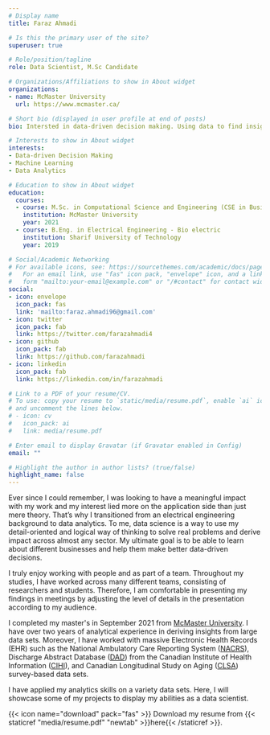 ```yaml
---
# Display name
title: Faraz Ahmadi

# Is this the primary user of the site?
superuser: true

# Role/position/tagline
role: Data Scientist, M.Sc Candidate

# Organizations/Affiliations to show in About widget
organizations:
- name: McMaster University
  url: https://www.mcmaster.ca/

# Short bio (displayed in user profile at end of posts)
bio: Intersted in data-driven decision making. Using data to find insight and knowledge.

# Interests to show in About widget
interests:
- Data-driven Decision Making
- Machine Learning
- Data Analytics

# Education to show in About widget
education:
  courses:
  - course: M.Sc. in Computational Science and Engineering (CSE in Business)
    institution: McMaster University
    year: 2021
  - course: B.Eng. in Electrical Engineering - Bio electric
    institution: Sharif University of Technology
    year: 2019

# Social/Academic Networking
# For available icons, see: https://sourcethemes.com/academic/docs/page-builder/#icons
#   For an email link, use "fas" icon pack, "envelope" icon, and a link in the
#   form "mailto:your-email@example.com" or "/#contact" for contact widget.
social:
- icon: envelope
  icon_pack: fas
  link: 'mailto:faraz.ahmadi96@gmail.com'
- icon: twitter
  icon_pack: fab
  link: https://twitter.com/farazahmadi4
- icon: github
  icon_pack: fab
  link: https://github.com/farazahmadi
- icon: linkedin
  icon_pack: fab
  link: https://linkedin.com/in/farazahmadi

# Link to a PDF of your resume/CV.
# To use: copy your resume to `static/media/resume.pdf`, enable `ai` icons in `params.toml`, 
# and uncomment the lines below.
# - icon: cv
#   icon_pack: ai
#   link: media/resume.pdf

# Enter email to display Gravatar (if Gravatar enabled in Config)
email: ""

# Highlight the author in author lists? (true/false)
highlight_name: false
---
```

<!-- As a second-year master's student, I am interested in data science and translating data into valuable information. Whether using complex neural network models or a simple linear regression, I build predictive models and apply clustering/ segmentation methods to the observations. My goal is to use analytical tools to help with more informed/data-driven decision makings.

 -->
Ever since I could remember, I was looking to have a meaningful impact with my work and my interest lied more on the application side than just mere theory. That’s why I transitioned from an electrical engineering background to data analytics. To me, data science is a way to use my detail-oriented and logical way of thinking to solve real problems and derive impact across almost any sector. My ultimate goal is to be able to learn about different businesses and help them make better data-driven decisions.

I truly enjoy working with people and as part of a team. Throughout my studies, I have worked across many different teams, consisting of researchers and students. Therefore, I am comfortable in presenting my findings in meetings by adjusting the level of details in the presentation according to my audience.

I completed my master's in September 2021 from [McMaster University](https://cse.mcmaster.ca/). I have over two years of analytical experience in deriving insights from large data sets. Moreover, I have worked with massive Electronic Health Records (EHR) such as the National Ambulatory Care Reporting System ([NACRS](https://www.cihi.ca/en/national-ambulatory-care-reporting-system-metadata-nacrs)), Discharge Abstract Database ([DAD](https://www.cihi.ca/en/discharge-abstract-database-metadata-dad)) from the Canadian Institute of Health Information ([CIHI](https://www.cihi.ca/en)), and Canadian Longitudinal Study on Aging ([CLSA](https://www.clsa-elcv.ca/)) survey-based data sets.

I have applied my analytics skills on a variety data sets. Here, I will showcase some of my projects to display my abilities as a data scientist.

{{< icon name="download" pack="fas" >}} Download my resume from {{< staticref "media/resume.pdf" "newtab" >}}here{{< /staticref >}}.
